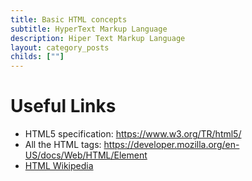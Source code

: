 ```yaml
---
title: Basic HTML concepts
subtitle: HyperText Markup Language
description: Hiper Text Markup Language
layout: category_posts
childs: [""]
---
```



Useful Links
============

+ HTML5 specification: <https://www.w3.org/TR/html5/>
+ All the HTML tags: <https://developer.mozilla.org/en-US/docs/Web/HTML/Element>
+ [HTML Wikipedia](https://en.wikipedia.org/wiki/HTML/)
